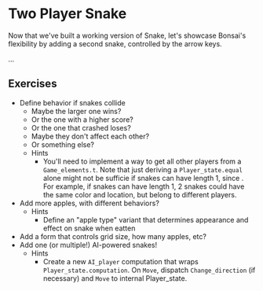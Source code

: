 # Two Player Snake

Now that we've built a working version of Snake, let's showcase Bonsai's flexibility by adding
a second snake, controlled by the arrow keys.

...

## Exercises

- Define behavior if snakes collide
  - Maybe the larger one wins?
  - Or the one with a higher score?
  - Or the one that crashed loses?
  - Maybe they don't affect each other?
  - Or something else?
  - Hints
    - You'll need to implement a way to get all other players from a `Game_elements.t`. Note that just deriving a `Player_state.equal` alone might not be sufficie if snakes can have length 1, since . For example, if snakes can have length 1, 2 snakes could have the same color and location, but belong to different players.
- Add more apples, with different behaviors?
  - Hints
    - Define an "apple type" variant that determines appearance and effect on snake when eatten
- Add a form that controls grid size, how many apples, etc?
- Add one (or multiple!) AI-powered snakes!
  - Hints
    - Create a new `AI_player` computation that wraps `Player_state.computation`. On `Move`, dispatch `Change_direction` (if necessary) and `Move` to internal Player_state.
